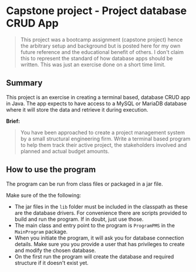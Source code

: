 # Capstone project - Project database CRUD App

> This project was a bootcamp assignment (capstone project) hence the arbitrary setup and background but is 
posted here for my own future reference and the educational benefit of others. I don't claim this to represent the
standard of how database apps should be written. This was just an exercise done on a short time limit.

## Summary

This project is an exercise in creating a terminal based, database CRUD app in Java. The app expects to have access
to a MySQL or MariaDB database where it will store the data and retrieve it during execution.

**Brief:**
>You have been approached to create a project management system by a small structural engineering firm. Write a
>terminal based program to help them track their active project, the stakeholders involved and planned and actual
>budget amounts.

## How to use the program

The program can be run from class files or packaged in a jar file.

Make sure of the the following:

- The jar files in the `lib` folder must be included in the classpath as these are the database drivers.
  For convenience there are scripts provided to build and run the program. If in doubt, just use those.
- The main class and entry point to the program is `ProgramPMS` in the `MainProgram` package.
- When you initiate the program, it will ask you for database connection details. Make sure you you provide
  a user that has privileges to create and modify the chosen database.
- On the first run the program will create the database and required structure if it doesn't exist yet.
